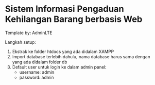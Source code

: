 # Sistem Informasi Pengaduan Kehilangan Barang berbasis Web

Template by: AdminLTE

Langkah setup:

1. Ekstrak ke folder htdocs yang ada didalam XAMPP
2. Import database terlebih dahulu, nama database harus sama dengan yang ada didalam folder db
3. Default user untuk login ke dalam admin panel:
   - username: admin
   - password: admin
